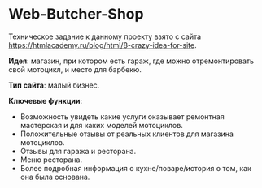 # Web-Butcher-Shop
Техническое задание к данному проекту взято с сайта https://htmlacademy.ru/blog/html/8-crazy-idea-for-site.

**Идея**: магазин, при котором есть гараж, где можно отремонтировать свой мотоцикл, и место для барбекю.

**Тип сайта**: малый бизнес.

**Ключевые функции**:

- Возможность увидеть какие услуги оказывает ремонтная мастерская и для каких моделей мотоциклов.
- Положительные отзывы от реальных клиентов для магазина мотоциклов.
- Отзывы для гаража и ресторана.
- Меню ресторана.
- Более подробная информация о кухне/поваре/история о том, как она была основана.